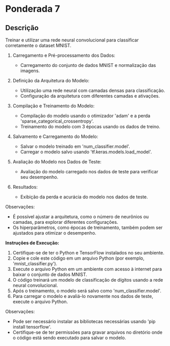 # Ponderada 7

## Descrição 
Treinar e utilizar uma rede neural convolucional para classificar corretamente o dataset MNIST.

1. Carregamento e Pré-processamento dos Dados:
   - Carregamento do conjunto de dados MNIST e normalização das imagens.
   
2. Definição da Arquitetura do Modelo:
   - Utilização uma rede neural com camadas densas para classificação.
   - Configuração da arquitetura com diferentes camadas e ativações.
   
3. Compilação e Treinamento do Modelo:
   - Compilação do modelo usando o otimizador 'adam' e a perda 'sparse_categorical_crossentropy'.
   - Treinamento do modelo com 3 épocas usando os dados de treino.

4. Salvamento e Carregamento do Modelo:
   - Salvar o modelo treinado em 'num_classifier.model'.
   - Carregar o modelo salvo usando 'tf.keras.models.load_model'.
   
5. Avaliação do Modelo nos Dados de Teste:
   - Avaliação do modelo carregado nos dados de teste para verificar seu desempenho.

6. Resultados:
   - Exibição da perda e acurácia do modelo nos dados de teste.

Observações:
- É possível ajustar a arquitetura, como o número de neurônios ou camadas, para explorar diferentes configurações.
- Os hiperparâmetros, como épocas de treinamento, também podem ser ajustados para otimizar o desempenho.

**Instruções de Execução:**
1. Certifique-se de ter o Python e TensorFlow instalados no seu ambiente.
2. Copie e cole este código em um arquivo Python (por exemplo, 'mnist_classifier.py').
3. Execute o arquivo Python em um ambiente com acesso à internet para baixar o conjunto de dados MNIST.
4. O código treinará um modelo de classificação de dígitos usando a rede neural convolucional.
5. Após o treinamento, o modelo será salvo como 'num_classifier.model'.
6. Para carregar o modelo e avaliá-lo novamente nos dados de teste, execute o arquivo Python.

Observações:
- Pode ser necessário instalar as bibliotecas necessárias usando 'pip install tensorflow'.
- Certifique-se de ter permissões para gravar arquivos no diretório onde o código está sendo executado para salvar o modelo.

